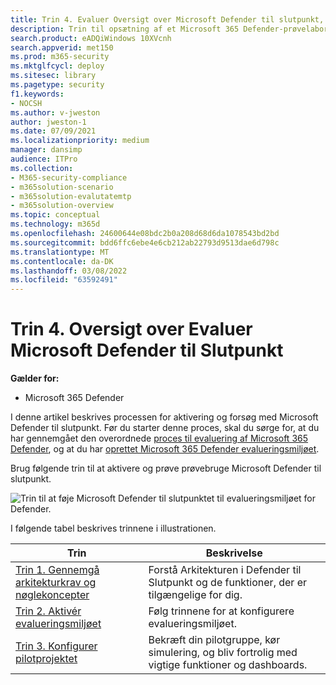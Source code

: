 ```yaml
---
title: Trin 4. Evaluer Oversigt over Microsoft Defender til slutpunkt, herunder gennemgang af arkitekturen
description: Trin til opsætning af et Microsoft 365 Defender-prøvelaboratorium eller pilotmiljø. Test og oplev, hvordan sikkerhedsløsningen er designet til at beskytte enheder, identitet, data og apps i organisationen.
search.product: eADQiWindows 10XVcnh
search.appverid: met150
ms.prod: m365-security
ms.mktglfcycl: deploy
ms.sitesec: library
ms.pagetype: security
f1.keywords:
- NOCSH
ms.author: v-jweston
author: jweston-1
ms.date: 07/09/2021
ms.localizationpriority: medium
manager: dansimp
audience: ITPro
ms.collection:
- M365-security-compliance
- m365solution-scenario
- m365solution-evalutatemtp
- m365solution-overview
ms.topic: conceptual
ms.technology: m365d
ms.openlocfilehash: 24600644e08bdc2b0a208d68d6da1078543bd2bd
ms.sourcegitcommit: bdd6ffc6ebe4e6cb212ab22793d9513dae6d798c
ms.translationtype: MT
ms.contentlocale: da-DK
ms.lasthandoff: 03/08/2022
ms.locfileid: "63592491"
---
```

# <a name="step-4-evaluate-microsoft-defender-for-endpoint-overview"></a>Trin 4. Oversigt over Evaluer Microsoft Defender til Slutpunkt

**Gælder for:**

- Microsoft 365 Defender


I denne artikel beskrives processen for aktivering og forsøg med Microsoft Defender til slutpunkt. Før du starter denne proces, skal du sørge for, at du har gennemgået den overordnede [proces til evaluering af Microsoft 365 Defender](eval-overview.md), og at du har [oprettet Microsoft 365 Defender evalueringsmiljøet](eval-create-eval-environment.md). 
<br>

Brug følgende trin til at aktivere og prøve prøvebruge Microsoft Defender til slutpunkt.

![Trin til at føje Microsoft Defender til slutpunktet til evalueringsmiljøet for Defender.](../../media/defender/m365-defender-endpoint-eval-steps.png)


I følgende tabel beskrives trinnene i illustrationen.

 |Trin   |Beskrivelse
|---------|---------|
| [Trin 1. Gennemgå arkitekturkrav og nøglekoncepter](eval-defender-endpoint-architecture.md)    | Forstå Arkitekturen i Defender til Slutpunkt og de funktioner, der er tilgængelige for dig.       |
|[Trin 2. Aktivér evalueringsmiljøet](eval-defender-endpoint-enable-eval.md)     |   Følg trinnene for at konfigurere evalueringsmiljøet.      |
|[Trin 3. Konfigurer pilotprojektet ](eval-defender-endpoint-pilot.md)    |    Bekræft din pilotgruppe, kør simulering, og bliv fortrolig med vigtige funktioner og dashboards.     |


